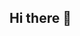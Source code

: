 ## Hi there 👋

<!--
**GabrielMoniz/GabrielMoniz** is a ✨ _special_ ✨ repository because its `README.md` (this file) appears on your GitHub profile.

Here are some ideas to get you started:

### Hello! 👋 I'm Gabriel Moniz

I'm a PhD student at the Physics Institute of the University of São Paulo, where I work on quantum information, focusing on using self-testing to certify quantum devices. My research merges the foundations of quantum mechanics with practical applications in quantum computing.

I’m passionate about **quantum computation** and **machine learning** and am always excited to explore projects that push the boundaries of these fields. This repository is a collection of my research projects, code, and experiments. Thanks for stopping by!

- 📫 How to reach me: gabriel.moniz@usp.br

-->
